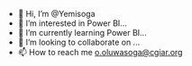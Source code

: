 - 👋 Hi, I’m @Yemisoga
- 👀 I’m interested in Power BI...
- 🌱 I’m currently learning Power BI...
- 💞️ I’m looking to collaborate on ...
- 📫 How to reach me o.oluwasoga@cgiar.org

<!---
Yemisoga/Yemisoga is a ✨ special ✨ repository because its `README.md` (this file) appears on your GitHub profile.
You can click the Preview link to take a look at your changes.
--->
